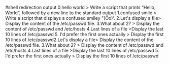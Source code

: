 #shell redirection output
0.hello world > Write a script that prints “Hello, World”, followed by a new line to the standard output
1.confused smile > Write a script that displays a confused smiley "(Ôo)'.
2.Let's display a file> Display the content of the /etc/passwd file.
3.What about 2? > Display the content of /etc/passwd and /etc/hosts
4.Last lines of a file >Display the last 10 lines of /etc/passwd
5. I'd prefer the first ones actually > Display the first 10 lines of /etc/passwd2.Let's display a file> Display the content of the /etc/passwd file.
3.What about 2? > Display the content of /etc/passwd and /etc/hosts
4.Last lines of a file >Display the last 10 lines of /etc/passwd
5. I'd prefer the first ones actually > Display the first 10 lines of /etc/passwd
